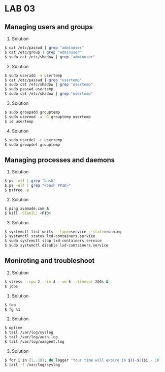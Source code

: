 # LAB 03

## Managing users and groups

1. Solution

```Bash
$ cat /etc/passwd | grep "adminuser"
$ cat /etc/group | grep "adminuser"
$ sudo cat /etc/shadow | grep "adminuser"
```

2. Solution

```Bash
$ sudo useradd -m usertemp
$ cat /etc/passwd | grep "usertemp"
$ sudo cat /etc/shadow | grep "usertemp"
$ sudo passwd usertemp
$ sudo cat /etc/shadow | grep "usertemp"
```

3. Solution

```Bash
$ sudo groupadd grouptemp
$ sudo usermod -a -G grouptemp usertemp
$ id usertemp
```

4. Solution

```Bash
$ sudo userdel -r usertemp
$ sudo groupdel grouptemp
```

## Managing processes and daemons

1. Solution

```Bash
$ ps -elf | grep "bash"
$ ps -elf | grep "<bash PPID>"
$ pstree -p
```

2. Solution

```Bash
$ ping avanade.com &
$ kill -SIGKILL <PID>
```

3. Solution

```Bash
$ systemctl list-units --type=service --state=running
$ systemctl status lxd-containers.service
$ sudo systemctl stop lxd-containers.service
$ sudo systemctl disable lxd-containers.service
```

## Moniroting and troubleshoot

2. Solution

```Bash
$ stress --cpu 2 --io 4 --vm 6 --timeout 200s &
$ jobs
```

1. Solution

```Bash
$ top
$ fg %1
```
2. Solution

```Bash
$ uptime
$ tail /var/log/syslog
$ tail /var/log/auth.log
$ tail /var/log/waagent.log
```

3. Solution

```Bash
$ for i in {1..10}; do logger "Your time will expire in $((-$(($i - 10)))) seconds"; sleep 1; done &
$ tail -f /var/log/syslog
```